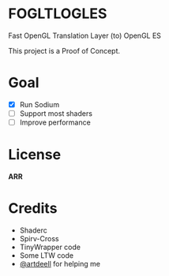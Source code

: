 # FOGLTLOGLES
Fast OpenGL Translation Layer (to) OpenGL ES

This project is a Proof of Concept.

# Goal
- [x] Run Sodium 
- [ ] Support most shaders
- [ ] Improve performance

# License
**ARR**

# Credits
- Shaderc
- Spirv-Cross
- TinyWrapper code
- Some LTW code
- [@artdeell](https://github.com/artdeell) for helping me
